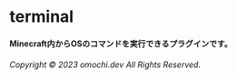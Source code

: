 # terminal
#### Minecraft内からOSのコマンドを実行できるプラグインです。
###### Copyright © 2023 omochi.dev All Rights Reserved.
